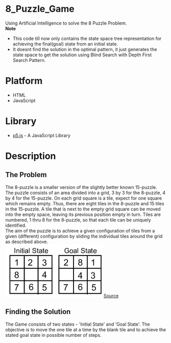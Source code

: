 # 8_Puzzle_Game

Using Artificial Intelligence to solve the 8 Puzzle Problem.
<br>
**Note**
* This code till now only contains the state space tree representation for achieving the final(goal) state from an initial state. 
* It doesnt find the solution in the optimal pattern, it just generates the state space to get the solution using Blind Search with Depth First Search Pattern.

# Platform

* HTML
* JavaScript

# Library

* [p5.js](https://p5js.org/) -  A JavaScript Library

# Description

## The Problem
The 8-puzzle is a smaller version of the slightly better known 15-puzzle. The puzzle consists of an area divided into a grid, 3 by 3 for the 8-puzzle, 4 by 4 for the 15-puzzle. On each grid square is a tile, expect for one square which remains empty. Thus, there are eight tiles in the 8-puzzle and 15 tiles in the 15-puzzle. A tile that is next to the empty grid square can be moved into the empty space, leaving its previous position empty in turn. Tiles are numbered, 1 thru 8 for the 8-puzzle, so that each tile can be uniquely identified.
<br>
The aim of the puzzle is to achieve a given configuration of tiles from a given (different) configuration by sliding the individual tiles around the grid as described above.
<br>
<img src = 'screenshots/8Puzzle.png' />
[Source](http://www.aiai.ed.ac.uk/~gwickler/eightpuzzle-inf.html)
## Finding the Solution
The Game consists of two states - 'Initial State' and 'Goal State'. The objective is to move the one tile at a time by the blank tile and to achieve the stated goal state in possible number of steps.
